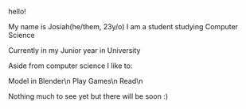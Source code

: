 hello! 

My name is Josiah(he/them, 23y/o) I am a student studying Computer Science

Currently in my Junior year in University 

Aside from computer science I like to:

Model in Blender\n
Play Games\n
Read\n

Nothing much to see yet but there will be soon :)
